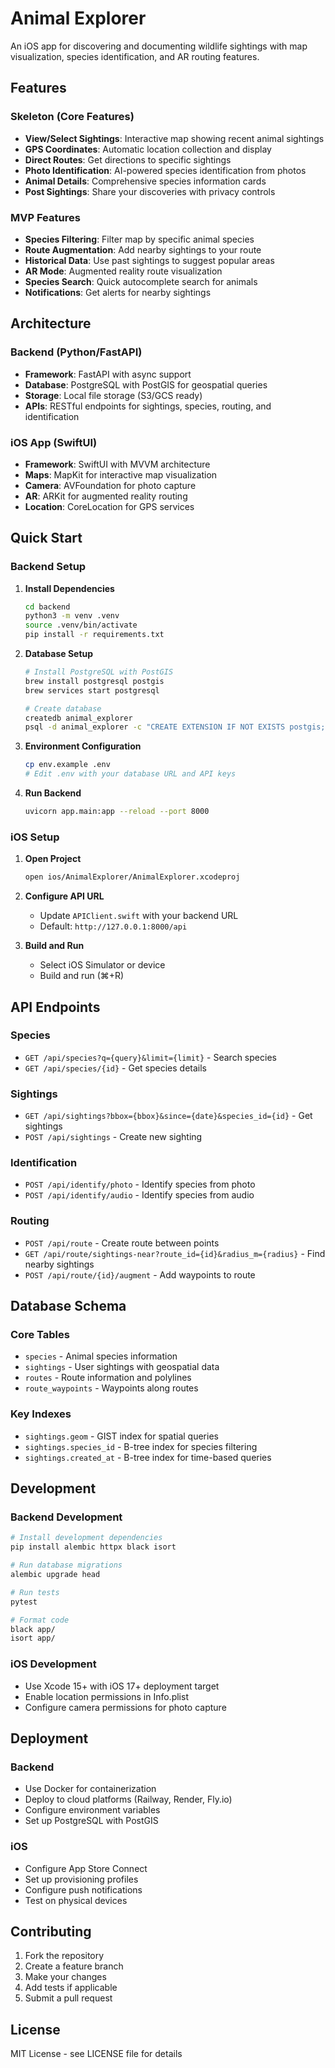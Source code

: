 # Animal Explorer

An iOS app for discovering and documenting wildlife sightings with map visualization, species identification, and AR routing features.

## Features

### Skeleton (Core Features)
- **View/Select Sightings**: Interactive map showing recent animal sightings
- **GPS Coordinates**: Automatic location collection and display
- **Direct Routes**: Get directions to specific sightings
- **Photo Identification**: AI-powered species identification from photos
- **Animal Details**: Comprehensive species information cards
- **Post Sightings**: Share your discoveries with privacy controls

### MVP Features
- **Species Filtering**: Filter map by specific animal species
- **Route Augmentation**: Add nearby sightings to your route
- **Historical Data**: Use past sightings to suggest popular areas
- **AR Mode**: Augmented reality route visualization
- **Species Search**: Quick autocomplete search for animals
- **Notifications**: Get alerts for nearby sightings

## Architecture

### Backend (Python/FastAPI)
- **Framework**: FastAPI with async support
- **Database**: PostgreSQL with PostGIS for geospatial queries
- **Storage**: Local file storage (S3/GCS ready)
- **APIs**: RESTful endpoints for sightings, species, routing, and identification

### iOS App (SwiftUI)
- **Framework**: SwiftUI with MVVM architecture
- **Maps**: MapKit for interactive map visualization
- **Camera**: AVFoundation for photo capture
- **AR**: ARKit for augmented reality routing
- **Location**: CoreLocation for GPS services

## Quick Start

### Backend Setup

1. **Install Dependencies**
   ```bash
   cd backend
   python3 -m venv .venv
   source .venv/bin/activate
   pip install -r requirements.txt
   ```

2. **Database Setup**
   ```bash
   # Install PostgreSQL with PostGIS
   brew install postgresql postgis
   brew services start postgresql
   
   # Create database
   createdb animal_explorer
   psql -d animal_explorer -c "CREATE EXTENSION IF NOT EXISTS postgis;"
   ```

3. **Environment Configuration**
   ```bash
   cp env.example .env
   # Edit .env with your database URL and API keys
   ```

4. **Run Backend**
   ```bash
   uvicorn app.main:app --reload --port 8000
   ```

### iOS Setup

1. **Open Project**
   ```bash
   open ios/AnimalExplorer/AnimalExplorer.xcodeproj
   ```

2. **Configure API URL**
   - Update `APIClient.swift` with your backend URL
   - Default: `http://127.0.0.1:8000/api`

3. **Build and Run**
   - Select iOS Simulator or device
   - Build and run (⌘+R)

## API Endpoints

### Species
- `GET /api/species?q={query}&limit={limit}` - Search species
- `GET /api/species/{id}` - Get species details

### Sightings
- `GET /api/sightings?bbox={bbox}&since={date}&species_id={id}` - Get sightings
- `POST /api/sightings` - Create new sighting

### Identification
- `POST /api/identify/photo` - Identify species from photo
- `POST /api/identify/audio` - Identify species from audio

### Routing
- `POST /api/route` - Create route between points
- `GET /api/route/sightings-near?route_id={id}&radius_m={radius}` - Find nearby sightings
- `POST /api/route/{id}/augment` - Add waypoints to route

## Database Schema

### Core Tables
- `species` - Animal species information
- `sightings` - User sightings with geospatial data
- `routes` - Route information and polylines
- `route_waypoints` - Waypoints along routes

### Key Indexes
- `sightings.geom` - GIST index for spatial queries
- `sightings.species_id` - B-tree index for species filtering
- `sightings.created_at` - B-tree index for time-based queries

## Development

### Backend Development
```bash
# Install development dependencies
pip install alembic httpx black isort

# Run database migrations
alembic upgrade head

# Run tests
pytest

# Format code
black app/
isort app/
```

### iOS Development
- Use Xcode 15+ with iOS 17+ deployment target
- Enable location permissions in Info.plist
- Configure camera permissions for photo capture

## Deployment

### Backend
- Use Docker for containerization
- Deploy to cloud platforms (Railway, Render, Fly.io)
- Configure environment variables
- Set up PostgreSQL with PostGIS

### iOS
- Configure App Store Connect
- Set up provisioning profiles
- Configure push notifications
- Test on physical devices

## Contributing

1. Fork the repository
2. Create a feature branch
3. Make your changes
4. Add tests if applicable
5. Submit a pull request

## License

MIT License - see LICENSE file for details